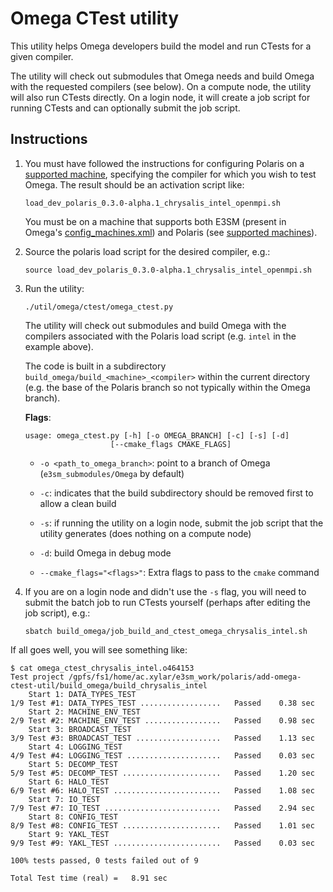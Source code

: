 # Omega CTest utility

This utility helps Omega developers build the model and run
CTests for a given compiler.

The utility will check out submodules that Omega needs and build Omega with
the requested compilers (see below). On a compute node, the utility will also
run CTests directly.  On a login node, it will create a job script for running
CTests and can optionally submit the job script.

## Instructions

1. You must have followed the instructions for configuring
   Polaris on a [supported machine](https://e3sm-project.github.io/polaris/main/developers_guide/quick_start.html#supported-machines),
   specifying the compiler for which you wish to test Omega.  The result
   should be an activation script like:
   ```
   load_dev_polaris_0.3.0-alpha.1_chrysalis_intel_openmpi.sh
   ```
   You must be on a machine that supports both E3SM (present in Omega's
   [config_machines.xml](https://github.com/E3SM-Project/Omega/blob/develop/cime_config/machines/config_machines.xml))
   and Polaris (see [supported machines](https://e3sm-project.github.io/polaris/main/developers_guide/machines/index.html#supported-machines)).

2. Source the polaris load script for the desired compiler, e.g.:
   ```
   source load_dev_polaris_0.3.0-alpha.1_chrysalis_intel_openmpi.sh
   ```

3. Run the utility:
   ```
   ./util/omega/ctest/omega_ctest.py
   ```
   The utility will check out submodules and build Omega with the compilers
   associated with the Polaris load script (e.g. `intel` in the example above).

   The code is built in a subdirectory `build_omega/build_<machine>_<compiler>`
   within the current directory (e.g. the base of the Polaris branch so not
   typically within the Omega branch).

   **Flags**:

   ```
   usage: omega_ctest.py [-h] [-o OMEGA_BRANCH] [-c] [-s] [-d]
                      [--cmake_flags CMAKE_FLAGS]
   ```

   * `-o <path_to_omega_branch>`: point to a branch of Omega
     (`e3sm_submodules/Omega` by default)

   * `-c`: indicates that the build subdirectory should be removed first to
     allow a clean build

   * `-s`: if running the utility on a login node, submit the job script that
     the utility generates (does nothing on a compute node)

   * `-d`: build Omega in debug mode

   * `--cmake_flags="<flags>"`: Extra flags to pass to the `cmake` command

4. If you are on a login node and didn't use the `-s` flag, you will need
   to submit the batch job to run CTests yourself (perhaps after editing the
   job script), e.g.:
   ```
   sbatch build_omega/job_build_and_ctest_omega_chrysalis_intel.sh
   ```

If all goes well, you will see something like:
```
$ cat omega_ctest_chrysalis_intel.o464153
Test project /gpfs/fs1/home/ac.xylar/e3sm_work/polaris/add-omega-ctest-util/build_omega/build_chrysalis_intel
    Start 1: DATA_TYPES_TEST
1/9 Test #1: DATA_TYPES_TEST ..................   Passed    0.38 sec
    Start 2: MACHINE_ENV_TEST
2/9 Test #2: MACHINE_ENV_TEST .................   Passed    0.98 sec
    Start 3: BROADCAST_TEST
3/9 Test #3: BROADCAST_TEST ...................   Passed    1.13 sec
    Start 4: LOGGING_TEST
4/9 Test #4: LOGGING_TEST .....................   Passed    0.03 sec
    Start 5: DECOMP_TEST
5/9 Test #5: DECOMP_TEST ......................   Passed    1.20 sec
    Start 6: HALO_TEST
6/9 Test #6: HALO_TEST ........................   Passed    1.08 sec
    Start 7: IO_TEST
7/9 Test #7: IO_TEST ..........................   Passed    2.94 sec
    Start 8: CONFIG_TEST
8/9 Test #8: CONFIG_TEST ......................   Passed    1.01 sec
    Start 9: YAKL_TEST
9/9 Test #9: YAKL_TEST ........................   Passed    0.03 sec

100% tests passed, 0 tests failed out of 9

Total Test time (real) =   8.91 sec
```
